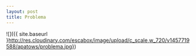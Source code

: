 ```yaml
---
layout: post
title: Problema
---
```

![]({{ site.baseurl }http://res.cloudinary.com/escabox/image/upload/c_scale,w_720/v1457719588/apatows/problema.jpg})





